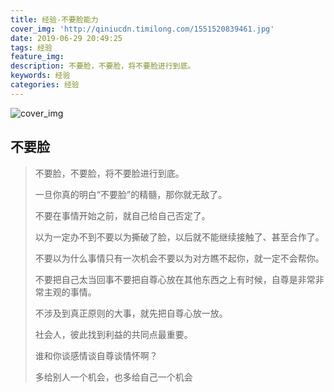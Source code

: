 ```yaml
---
title: 经验-不要脸能力
cover_img: 'http://qiniucdn.timilong.com/1551520839461.jpg'
date: 2019-06-29 20:49:25
tags: 经验
feature_img:
description: 不要脸，不要脸，将不要脸进行到底。
keywords: 经验
categories: 经验
---
```


![cover_img](http://qiniucdn.timilong.com/1551520839461.jpg)

## 不要脸

> 不要脸，不要脸，将不要脸进行到底。
>
> 一旦你真的明白“不要脸”的精髓，那你就无敌了。
>
> 不要在事情开始之前，就自己给自己否定了。
>
> 以为一定办不到不要以为撕破了脸，以后就不能继续接触了、甚至合作了。
>
> 不要以为什么事情只有一次机会不要以为对方瞧不起你，就一定不会帮你。
>
> 不要把自己太当回事不要把自尊心放在其他东西之上有时候，自尊是非常非常主观的事情。
>
> 不涉及到真正原则的大事，就先把自尊心放一放。
>
> 社会人，彼此找到利益的共同点最重要。
>
> 谁和你谈感情谈自尊谈情怀啊？
>
> 多给别人一个机会，也多给自己一个机会

